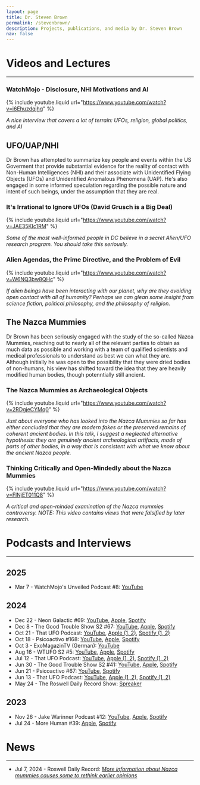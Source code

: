 ```yaml
---
layout: page
title: Dr. Steven Brown
permalink: /stevenbrown/
description: Projects, publications, and media by Dr. Steven Brown
nav: false
---
```


# Videos and Lectures
---

### WatchMojo - Disclosure, NHI Motivations and AI
{% include youtube.liquid url="https://www.youtube.com/watch?v=i6Ehuzdqjhg" %}

*A nice interview that covers a lot of terrain: UFOs, religion, global politics, and AI*


## UFO/UAP/NHI

Dr Brown has attempted to summarize key people and events within the US Goverment that provide substantial evidence for the reality of contact with Non-Human Intelligences (NHI) and their associate with Unidentified Flying Objects (UFOs) and Unidentified Anomalous Phenomena (UAP). He's also engaged in some informed speculation regarding the possible nature and intent of such beings, under the assumption that they are real.


### It's Irrational to Ignore UFOs (David Grusch is a Big Deal)

{% include youtube.liquid url="https://www.youtube.com/watch?v=JAE35KIc1RM" %}

*Some of the most well-informed people in DC believe in a secret Alien/UFO research program. You should take this seriously.*

### Alien Agendas, the Prime Directive, and the Problem of Evil

{% include youtube.liquid url="https://www.youtube.com/watch?v=W6NQ3bw8QHc" %}

*If alien beings have been interacting with our planet, why are they avoiding open contact with all of humanity? Perhaps we can glean some insight from science fiction, political philosophy, and the philosophy of religion.*


## The Nazca Mummies

Dr Brown has been seriously engaged with the study of the so-called Nazca Mummies, reaching out to nearly all of the relevant parties to obtain as much data as possible and working with a team of qualified scientists and medical professionals to understand as best we can what they are. Although initially he was open to the possibility that they were dried bodies of non-humans, his view has shifted toward the idea that they are heavily modified human bodies, though potenntially still ancient.

### The Nazca Mummies as Archaeological Objects

{% include youtube.liquid url="https://www.youtube.com/watch?v=2RDgjeCYMq0" %}

*Just about everyone who has looked into the Nazca Mummies so far has either concluded that they are modern fakes or the preserved remains of coherent ancient bodies. In this talk, I suggest a neglected alternative hypothesis: they are genuinely ancient archeological artifacts, made of parts of other bodies, in a way that is consistent with what we know about the ancient Nazca people.*

### Thinking Critically and Open-Mindedly about the Nazca Mummies

{% include youtube.liquid url="https://www.youtube.com/watch?v=FlNjET011Q8" %}

*A critical and open-minded examination of the Nazca mummies controversy. NOTE: This video contains views that were falsified by later research.*

# Podcasts and Interviews
---

## 2025
- Mar 7 - WatchMojo's Unveiled Podcast #8: [YouTube](https://www.youtube.com/watch?v=i6Ehuzdqjhg)

## 2024
- Dec 22 - Neon Galactic #69: [YouTube](https://youtu.be/WFBZV9ljIyk?si=-xCiiT9yv1idFEDh), [Apple](https://podcasts.apple.com/us/podcast/professor-steven-brown-neon-galactic-episode-69/id1761471463?i=1000681325775), [Spotify](https://open.spotify.com/episode/16c2vWEqyBZH1OvuAAPCFB)
- Dec 8 - The Good Trouble Show S2 #67: [YouTube](https://youtu.be/Kmtmkc4Luu8?si=Ac516KtnDwuarmJ2), [Apple](https://podcasts.apple.com/ca/podcast/visible-college-scholars-unlock-uap-ufo-mysteries/id1676750079?i=1000684698960), [Spotify](https://open.spotify.com/episode/3G0HOxaeDFUhWMoBjOrP25?si=s5eUkQOFRfeHRLHpzwAiRA)
- Oct 21 - That UFO Podcast: [YouTube](https://youtu.be/xgDG9VsF9Lo?si=Aj3-ERAaBNr_vSy1), [Apple (1]()[, 2)](), [Spotify (1](https://open.spotify.com/episode/7KW5IodyvSTKfzSYxxLsjF?si=67t_5Um4QuqcDFrxmHcdnw)[, 2)](https://open.spotify.com/episode/10HedbBXRWcM0YcNB4NveY?si=rMA14izwTNOmOkufvsEELQ)
- Oct 18 - Psicoactivo #168: [YouTube](https://youtu.be/AJk6H2r2d24?si=6HfDpV2X2pf-Yqd_), [Apple](https://podcasts.apple.com/ca/podcast/prof-steven-brown-on-ufos-religion-the-nazca-mummies/id1776302213?i=1000675392603), [Spotify](https://open.spotify.com/episode/5IS2tlcE2uH9Q0mHlVPpyR?si=vxQnuew-RteUmbqI5pNXWA)
- Oct 3 - ExoMagazinTV (German): [YouTube](https://youtu.be/ICbbxDeINhI?si=IP6MmB3VvA9b6ZeP)
- Aug 16 - WTUFO S2 #5: [YouTube](https://youtu.be/j7tZgcb7nVM?si=wDZonoXIIEkCeRqL), [Apple](https://podcasts.apple.com/us/podcast/s2e5-dr-steven-brown-epistemology-and-ufos/id1748452441?i=1000665637894), [Spotify](https://open.spotify.com/episode/5gYtJ0GBIebiLscq2XyZSH?si=KM1Nat12Rx2ORghVwQewjA)
- Jul 12 - That UFO Podcast: [YouTube](https://youtu.be/Qin_JjLvJDI?si=9aY2tXItqrrfudZY), [Apple (1](https://podcasts.apple.com/us/podcast/dr-steven-brown-nazca-mummies-a-changing-perspective-pt-1/id1511121397?i=1000661900610)[, 2)](https://podcasts.apple.com/us/podcast/dr-steven-brown-nazca-mummies-a-changing-perspective-pt-2/id1511121397?i=1000662014210), [Spotify (1](https://open.spotify.com/episode/73lfUQlaLhpvkHG9OiBKgs?si=3415Nx3ARFiKLYkyzvW7vQ)[, 2)](https://open.spotify.com/episode/6dpWPq7Q4XlKDKjTO1fwo4?si=GcsZaqnJSce5a4qCOReang)
- Jun 30 - The Good Trouble Show S2 #41: [YouTube](https://www.youtube.com/live/OHJ5CTi9gh0?si=9uCEGClmZoNYMjLN), [Apple](https://podcasts.apple.com/us/podcast/cat-scan-analysis-of-the-nazca-mummies-uap-alien/id1676750079?i=1000668241753), [Spotify](https://open.spotify.com/episode/0ZO5Pd6JAxoInmWMQ0AFQl?si=3cVWWZnpTFCE7Yk67jzkbw)
- Jun 21 - Psicoactivo #67: [YouTube](https://youtu.be/byOyVTWZU5c?si=I7zMO1FKB32_-gIN), [Spotify](https://open.spotify.com/episode/3jMtOVDfF1VQlNiIi5NVvQ?si=nDyRXQr-RUOoLQplL-MTgg)
- Jun 13 - That UFO Podcast: [YouTube](https://youtu.be/29xmzkvam_E?si=uhQnjhq4EkMSKenC), [Apple (1](https://podcasts.apple.com/us/podcast/dr-steven-brown-ufos-nazca-mummies-philosophy-pt-1/id1511121397?i=1000658441514)[, 2)](https://podcasts.apple.com/us/podcast/dr-steven-brown-ufos-nazca-mummies-philosophy-pt-2/id1511121397?i=1000658760321), [Spotify (1](https://open.spotify.com/episode/5V0A0o5dTnq5VklUZwzgnl?si=MfRZAe90Rg-9I6-OSreqgQ)[, 2)](https://open.spotify.com/episode/2lBqPS6mvey6489Ca7hDQB?si=fRfPlo7USvy7-HLKLqBp3w)
- May 24 - The Roswell Daily Record Show: [Spreaker](https://www.spreaker.com/episode/osu-assistant-professor-of-teaching-philosophy-steven-brown-talks-ufos-and-the-nazca-mummies--60091416)


## 2023
- Nov 26 - Jake Warinner Podcast #12: [YouTube](https://youtu.be/Qh3qLAY6HdU?si=wjsmhp38D4z4MpX8), [Apple](https://podcasts.apple.com/us/podcast/12-steven-brown-ufos-aliens-and-philosophy/id1711278585?i=1000635702520), [Spotify](https://open.spotify.com/episode/4p5RhgDjeuVro641f2mMI5?si=AvJrfgNWRqKqgItt5CK9rA) 
- Jul 24 - More Human #39: [Apple](https://podcasts.apple.com/us/podcast/ep-39-being-critically-open-minded-about-aliens-with/id1615089594?i=1000622208934), [Spotify](https://open.spotify.com/episode/5Sca8l8BWHZ2qL8vEHD3zE)

# News
---

- Jul 7, 2024 - Roswell Daily Record: *[More information about Nazca mummies causes some to rethink earlier opinions](https://www.rdrnews.com/news/local/more-information-about-nazca-mummies-causes-some-to-rethink-earlier-opinions/article_76479aa8-3bf5-11ef-8fd5-1b829f29e194.html)*
